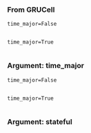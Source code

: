 ### From GRUCell
`time_major=False`
```python
```
`time_major=True`
```python
```

### Argument: time_major
`time_major=False`
```python
```
`time_major=True`
```python
```

### Argument: stateful

